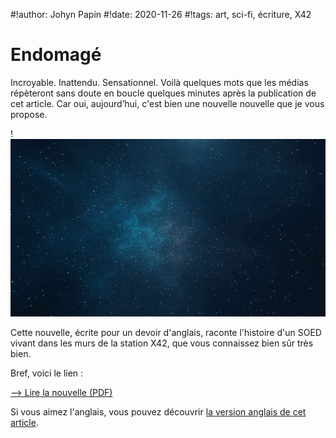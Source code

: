 #!author: Johyn Papin
#!date: 2020-11-26
#!tags: art, sci-fi, écriture, X42

# Endomagé

Incroyable. Inattendu. Sensationnel. Voilà quelques mots que les médias répèteront sans doute en boucle quelques minutes après la publication de cet article. Car oui, aujourd’hui, c'est bien une nouvelle nouvelle que je vous propose.

!![Nébuleuse](/media/img/2020/nebula.jpg)

Cette nouvelle, écrite pour un devoir d'anglais, raconte l'histoire d'un SOED vivant dans les murs de la station X42, que vous connaissez bien sûr très bien.

Bref, voici le lien :

[—> Lire la nouvelle (PDF)](/media/files/endomage.pdf)

Si vous aimez l'anglais, vous pouvez découvrir [la version anglais de cet article](/en/blog/2020/damaged.html).
